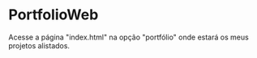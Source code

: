 # PortfolioWeb
 Acesse a página "index.html" na opção "portfólio" onde estará os meus projetos alistados.
